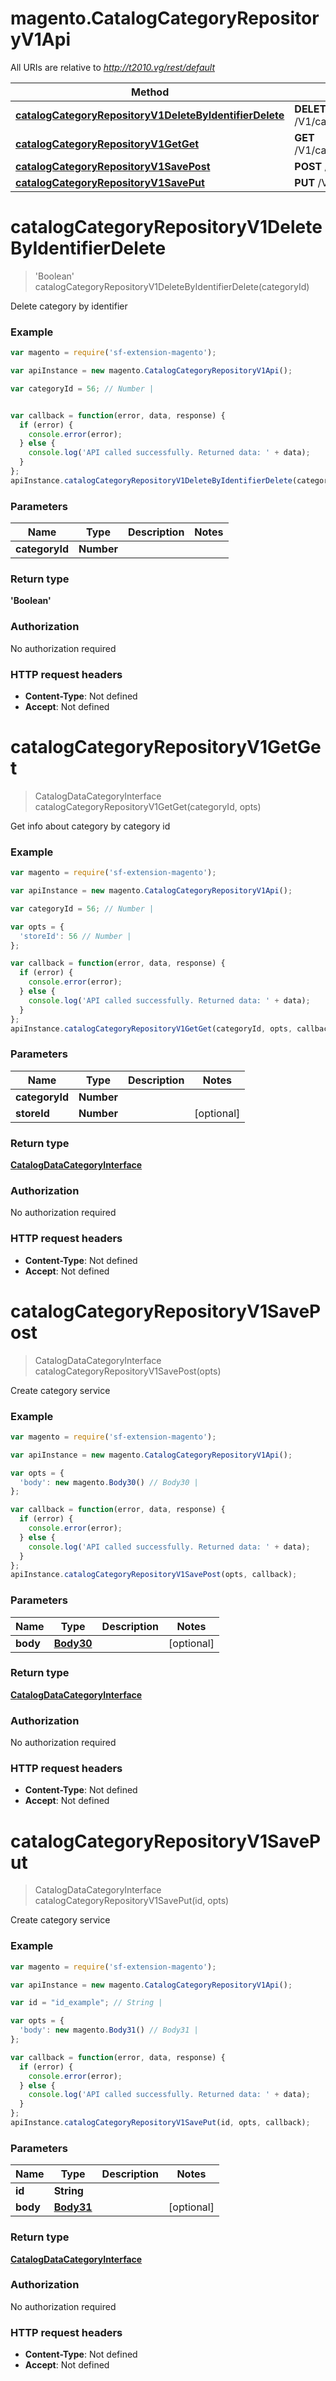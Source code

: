# magento.CatalogCategoryRepositoryV1Api

All URIs are relative to *http://t2010.vg/rest/default*

Method | HTTP request | Description
------------- | ------------- | -------------
[**catalogCategoryRepositoryV1DeleteByIdentifierDelete**](CatalogCategoryRepositoryV1Api.md#catalogCategoryRepositoryV1DeleteByIdentifierDelete) | **DELETE** /V1/categories/{categoryId} | 
[**catalogCategoryRepositoryV1GetGet**](CatalogCategoryRepositoryV1Api.md#catalogCategoryRepositoryV1GetGet) | **GET** /V1/categories/{categoryId} | 
[**catalogCategoryRepositoryV1SavePost**](CatalogCategoryRepositoryV1Api.md#catalogCategoryRepositoryV1SavePost) | **POST** /V1/categories | 
[**catalogCategoryRepositoryV1SavePut**](CatalogCategoryRepositoryV1Api.md#catalogCategoryRepositoryV1SavePut) | **PUT** /V1/categories/{id} | 


<a name="catalogCategoryRepositoryV1DeleteByIdentifierDelete"></a>
# **catalogCategoryRepositoryV1DeleteByIdentifierDelete**
> &#39;Boolean&#39; catalogCategoryRepositoryV1DeleteByIdentifierDelete(categoryId)



Delete category by identifier

### Example
```javascript
var magento = require('sf-extension-magento');

var apiInstance = new magento.CatalogCategoryRepositoryV1Api();

var categoryId = 56; // Number | 


var callback = function(error, data, response) {
  if (error) {
    console.error(error);
  } else {
    console.log('API called successfully. Returned data: ' + data);
  }
};
apiInstance.catalogCategoryRepositoryV1DeleteByIdentifierDelete(categoryId, callback);
```

### Parameters

Name | Type | Description  | Notes
------------- | ------------- | ------------- | -------------
 **categoryId** | **Number**|  | 

### Return type

**&#39;Boolean&#39;**

### Authorization

No authorization required

### HTTP request headers

 - **Content-Type**: Not defined
 - **Accept**: Not defined

<a name="catalogCategoryRepositoryV1GetGet"></a>
# **catalogCategoryRepositoryV1GetGet**
> CatalogDataCategoryInterface catalogCategoryRepositoryV1GetGet(categoryId, opts)



Get info about category by category id

### Example
```javascript
var magento = require('sf-extension-magento');

var apiInstance = new magento.CatalogCategoryRepositoryV1Api();

var categoryId = 56; // Number | 

var opts = { 
  'storeId': 56 // Number | 
};

var callback = function(error, data, response) {
  if (error) {
    console.error(error);
  } else {
    console.log('API called successfully. Returned data: ' + data);
  }
};
apiInstance.catalogCategoryRepositoryV1GetGet(categoryId, opts, callback);
```

### Parameters

Name | Type | Description  | Notes
------------- | ------------- | ------------- | -------------
 **categoryId** | **Number**|  | 
 **storeId** | **Number**|  | [optional] 

### Return type

[**CatalogDataCategoryInterface**](CatalogDataCategoryInterface.md)

### Authorization

No authorization required

### HTTP request headers

 - **Content-Type**: Not defined
 - **Accept**: Not defined

<a name="catalogCategoryRepositoryV1SavePost"></a>
# **catalogCategoryRepositoryV1SavePost**
> CatalogDataCategoryInterface catalogCategoryRepositoryV1SavePost(opts)



Create category service

### Example
```javascript
var magento = require('sf-extension-magento');

var apiInstance = new magento.CatalogCategoryRepositoryV1Api();

var opts = { 
  'body': new magento.Body30() // Body30 | 
};

var callback = function(error, data, response) {
  if (error) {
    console.error(error);
  } else {
    console.log('API called successfully. Returned data: ' + data);
  }
};
apiInstance.catalogCategoryRepositoryV1SavePost(opts, callback);
```

### Parameters

Name | Type | Description  | Notes
------------- | ------------- | ------------- | -------------
 **body** | [**Body30**](Body30.md)|  | [optional] 

### Return type

[**CatalogDataCategoryInterface**](CatalogDataCategoryInterface.md)

### Authorization

No authorization required

### HTTP request headers

 - **Content-Type**: Not defined
 - **Accept**: Not defined

<a name="catalogCategoryRepositoryV1SavePut"></a>
# **catalogCategoryRepositoryV1SavePut**
> CatalogDataCategoryInterface catalogCategoryRepositoryV1SavePut(id, opts)



Create category service

### Example
```javascript
var magento = require('sf-extension-magento');

var apiInstance = new magento.CatalogCategoryRepositoryV1Api();

var id = "id_example"; // String | 

var opts = { 
  'body': new magento.Body31() // Body31 | 
};

var callback = function(error, data, response) {
  if (error) {
    console.error(error);
  } else {
    console.log('API called successfully. Returned data: ' + data);
  }
};
apiInstance.catalogCategoryRepositoryV1SavePut(id, opts, callback);
```

### Parameters

Name | Type | Description  | Notes
------------- | ------------- | ------------- | -------------
 **id** | **String**|  | 
 **body** | [**Body31**](Body31.md)|  | [optional] 

### Return type

[**CatalogDataCategoryInterface**](CatalogDataCategoryInterface.md)

### Authorization

No authorization required

### HTTP request headers

 - **Content-Type**: Not defined
 - **Accept**: Not defined

